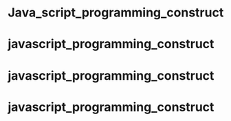 # Java_script_programming_construct
# javascript_programming_construct
# javascript_programming_construct
# javascript_programming_construct
